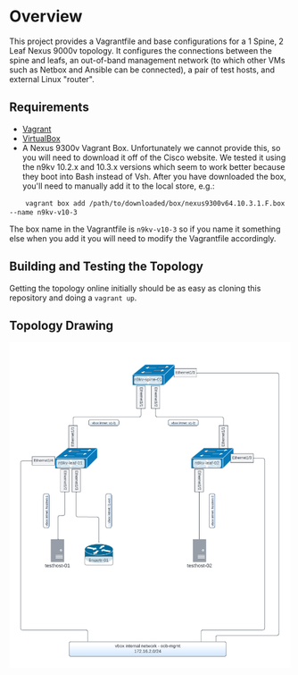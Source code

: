 # Overview
This project provides a Vagrantfile and base configurations for a 1 Spine, 2 Leaf Nexus 9000v topology.  It configures the connections between the spine and leafs, an out-of-band management network (to which other VMs such as Netbox and Ansible can be connected), a pair of test hosts, and external Linux "router".

## Requirements

* [Vagrant](https://www.vagrantup.com/)
* [VirtualBox](https://www.virtualbox.org/)
* A Nexus 9300v Vagrant Box.  Unfortunately we cannot provide this, so you will need to download it off of the Cisco website.  We tested it using the n9kv 10.2.x and 10.3.x versions which seem to work better because they boot into Bash instead of Vsh.  After you have downloaded the box, you'll need to manually add it to the local store, e.g.:

```
    vagrant box add /path/to/downloaded/box/nexus9300v64.10.3.1.F.box --name n9kv-v10-3
```

The box name in the Vagrantfile is ```n9kv-v10-3``` so if you name it something else when you add it you will need to modify the Vagrantfile accordingly.

## Building and Testing the Topology

Getting the topology online initially should be as easy as cloning this repository and doing a ```vagrant up```. 

## Topology Drawing

![N9Kv vagrant topo](n9kv_vagrant_topo.png)




